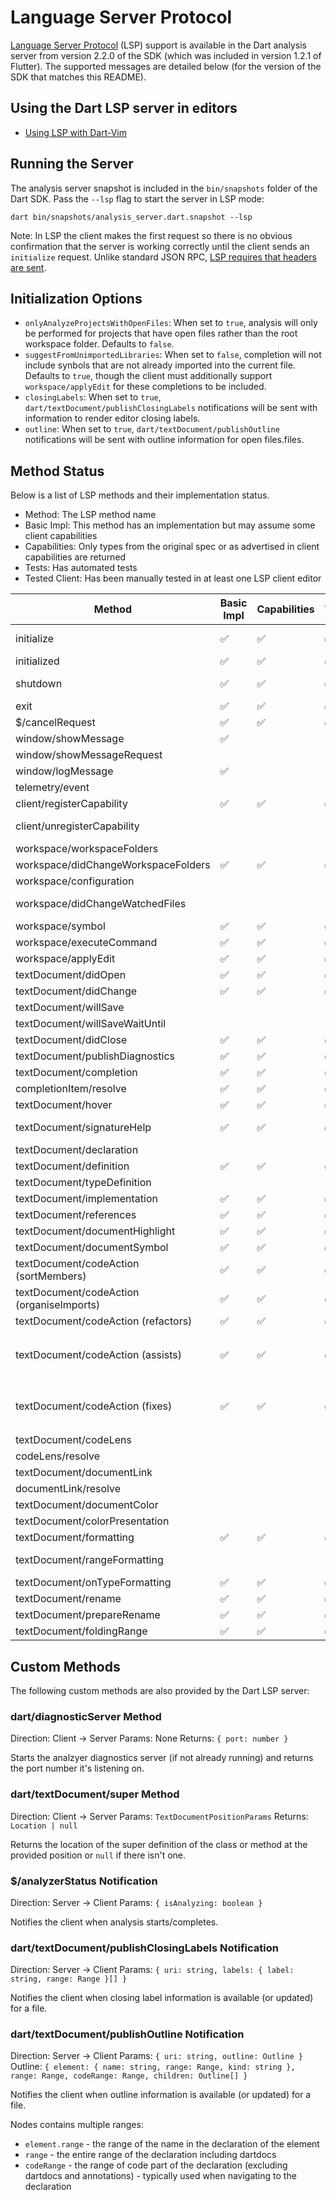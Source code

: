 # Language Server Protocol

[Language Server Protocol](https://microsoft.github.io/language-server-protocol/) (LSP) support is available in the Dart analysis server from version 2.2.0 of the SDK (which was included in version 1.2.1 of Flutter). The supported messages are detailed below (for the version of the SDK that matches this README).

## Using the Dart LSP server in editors

- [Using LSP with Dart-Vim](https://github.com/dart-lang/dart-vim-plugin/blob/master/README.md#how-do-i-configure-an-lsp-plugin-to-start-the-analysis-server)

## Running the Server

The analysis server snapshot is included in the `bin/snapshots` folder of the Dart SDK. Pass the `--lsp` flag to start the server in LSP mode:

```
dart bin/snapshots/analysis_server.dart.snapshot --lsp
```

Note: In LSP the client makes the first request so there is no obvious confirmation that the server is working correctly until the client sends an `initialize` request. Unlike standard JSON RPC, [LSP requires that headers are sent](https://microsoft.github.io/language-server-protocol/specification).

## Initialization Options

- `onlyAnalyzeProjectsWithOpenFiles`: When set to `true`, analysis will only be performed for projects that have open files rather than the root workspace folder. Defaults to `false`.
- `suggestFromUnimportedLibraries`: When set to `false`, completion will not include synbols that are not already imported into the current file. Defaults to `true`, though the client must additionally support `workspace/applyEdit` for these completions to be included.
- `closingLabels`: When set to `true`, `dart/textDocument/publishClosingLabels` notifications will be sent with information to render editor closing labels.
- `outline`: When set to `true`, `dart/textDocument/publishOutline` notifications will be sent with outline information for open files.files.

## Method Status

Below is a list of LSP methods and their implementation status.

- Method: The LSP method name
- Basic Impl: This method has an implementation but may assume some client capabilities
- Capabilities: Only types from the original spec or as advertised in client capabilities are returned
- Tests: Has automated tests
- Tested Client: Has been manually tested in at least one LSP client editor

| Method | Basic Impl | Capabilities | Tests | Tested Client | Notes |
| - | - | - | - | - | - |
| initialize | ✅ | ✅ | ✅ | ✅ | trace and other options NYI
| initialized | ✅ | ✅ | ✅ | ✅ |
| shutdown | ✅ | ✅ | ✅ | ✅ | supported but does nothing |
| exit | ✅ | ✅ | ✅ | ✅ |
| $/cancelRequest | ✅ | ✅ | ✅ | ✅ |
| window/showMessage | ✅ | | | |
| window/showMessageRequest | | | | |
| window/logMessage | ✅ | | | |
| telemetry/event | | | | |
| client/registerCapability | ✅ | ✅ | ✅ | ✅ |
| client/unregisterCapability | | | | | (unused, capabilities don't change currently)
| workspace/workspaceFolders | | | | |
| workspace/didChangeWorkspaceFolders | ✅ | ✅ | ✅ | ✅ |
| workspace/configuration | | | | |
| workspace/didChangeWatchedFiles | | | | | unused, server does own watching |
| workspace/symbol | ✅ | ✅ | ✅ | ✅ |
| workspace/executeCommand | ✅ | ✅ | ✅ | ✅ |
| workspace/applyEdit | ✅ | ✅ | ✅ | ✅ |
| textDocument/didOpen | ✅ | ✅ | ✅ | ✅ |
| textDocument/didChange | ✅ | ✅ | ✅ | ✅ |
| textDocument/willSave | | | | |
| textDocument/willSaveWaitUntil | | | | |
| textDocument/didClose | ✅ | ✅ | ✅ | ✅ |
| textDocument/publishDiagnostics | ✅ | ✅ | ✅ | ✅ |
| textDocument/completion | ✅ | ✅ | ✅ | ✅ |
| completionItem/resolve | ✅ | ✅ | ✅ | ✅ |
| textDocument/hover | ✅ | ✅ | ✅ | ✅ |
| textDocument/signatureHelp | ✅ | ✅ | ✅ | ✅ | trigger character handling outstanding
| textDocument/declaration | | | | |
| textDocument/definition | ✅ | ✅ | ✅ | ✅ |
| textDocument/typeDefinition | | | | |
| textDocument/implementation | ✅ | ✅ | ✅ | ✅ |
| textDocument/references | ✅ | ✅ | ✅ | ✅ |
| textDocument/documentHighlight | ✅ | ✅ | ✅ | ✅ |
| textDocument/documentSymbol | ✅ | ✅ | ✅ | ✅ |
| textDocument/codeAction (sortMembers) | ✅ | ✅ | ✅ | ✅ |
| textDocument/codeAction (organiseImports) | ✅ | ✅ | ✅ | ✅ |
| textDocument/codeAction (refactors) | ✅ | ✅ | ✅ | ✅ |
| textDocument/codeAction (assists) | ✅ | ✅ | ✅ | ✅ | Only if the client advertises `codeActionLiteralSupport` with `Refactor`
| textDocument/codeAction (fixes) | ✅ | ✅ | ✅ | ✅ | Only if the client advertises `codeActionLiteralSupport` with `QuickFix`
| textDocument/codeLens | | | | |
| codeLens/resolve | | | | |
| textDocument/documentLink | | | | |
| documentLink/resolve | | | | |
| textDocument/documentColor | | | | |
| textDocument/colorPresentation | | | | |
| textDocument/formatting | ✅ | ✅ | ✅ | ✅ |
| textDocument/rangeFormatting | | | | | requires support from dart_style?
| textDocument/onTypeFormatting | ✅ | ✅ | ✅ | ✅ |
| textDocument/rename | ✅ | ✅ | ✅ | ✅ |
| textDocument/prepareRename | ✅ | ✅ | ✅ | ✅ |
| textDocument/foldingRange | ✅ | ✅ | ✅ | ✅ |

## Custom Methods

The following custom methods are also provided by the Dart LSP server:

### dart/diagnosticServer Method

Direction: Client -> Server
Params: None
Returns: `{ port: number }`

Starts the analzyer diagnostics server (if not already running) and returns the port number it's listening on.

### dart/textDocument/super Method

Direction: Client -> Server
Params: `TextDocumentPositionParams`
Returns: `Location | null`

Returns the location of the super definition of the class or method at the provided position or `null` if there isn't one.

### $/analyzerStatus Notification

Direction: Server -> Client
Params: `{ isAnalyzing: boolean }`

Notifies the client when analysis starts/completes.

### dart/textDocument/publishClosingLabels Notification

Direction: Server -> Client
Params: `{ uri: string, labels: { label: string, range: Range }[] }`

Notifies the client when closing label information is available (or updated) for a file.

### dart/textDocument/publishOutline Notification

Direction: Server -> Client
Params: `{ uri: string, outline: Outline }`
Outline: `{ element: { name: string, range: Range, kind: string }, range: Range, codeRange: Range, children: Outline[] }`

Notifies the client when outline information is available (or updated) for a file.

Nodes contains multiple ranges:

- `element.range` - the range of the name in the declaration of the element
- `range` - the entire range of the declaration including dartdocs
- `codeRange` - the range of code part of the declaration (excluding dartdocs and annotations) - typically used when navigating to the declaration
